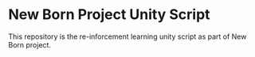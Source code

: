 # New Born Project Unity Script

This repository is the re-inforcement learning unity script as part of New Born project.
